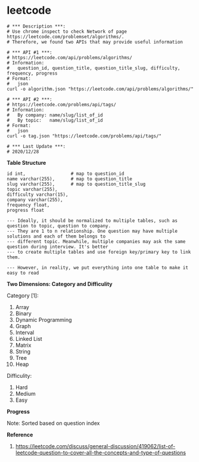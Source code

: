 # leetcode

```
# *** Description ***:
# Use chrome inspect to check Network of page https://leetcode.com/problemset/algorithms/.
# Therefore, we found two APIs that may provide useful information

# *** API #1 ***:
# https://leetcode.com/api/problems/algorithms/
# Information:
#   question_id, question_title, question_title_slug, difficulty, frequency, progress
# Format:
#   json
curl -o algorithm.json "https://leetcode.com/api/problems/algorithms/"

# *** API #2 ***:
# https://leetcode.com/problems/api/tags/
# Information:
#   By company: name/slug/list_of_id
#   By topic:   name/slug/list_of_id
# Format:
#   json
curl -o tag.json "https://leetcode.com/problems/api/tags/"

# *** Last Update ***:
# 2020/12/28
```

**Table Structure**

```
id int,                 # map to question_id
name varchar(255),      # map to question_title
slug varchar(255),      # map to question_title_slug
topic varchar(255),
difficulty varchar(15),
company varchar(255),
frequency float,
progress float

--- Ideally, it should be normalized to multiple tables, such as question to topic, question to company.
--- They are 1 to n relationship. One question may have multiple solutions and each of them belongs to
--- different topic. Meanwhile, multiple companies may ask the same question during interview. It's better
--- to create multiple tables and use foreign key/primary key to link them.

--- However, in reality, we put everything into one table to make it easy to read
```

**Two Dimensions: Category and Difficulity**

Category [1]:
  1. Array
  2. Binary
  3. Dynamic Programming
  4. Graph
  5. Interval
  6. Linked List
  7. Matrix
  8. String
  9. Tree
  10. Heap

Difficulity:
  1. Hard
  2. Medium
  3. Easy


**Progress**

Note: Sorted based on question index


**Reference**
  1. https://leetcode.com/discuss/general-discussion/419062/list-of-leetcode-question-to-cover-all-the-concepts-and-type-of-questions
